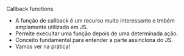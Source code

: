 
Callback functions

- A função de callback é um recurso muito interessante e tmbém amplamente utilizado em JS.
- Permite execultar uma função depois de uma determinada ação.
- Conceito fundamental para entender a parte assinclona do JS.
- Vamos ver na prática!

